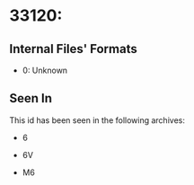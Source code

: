 # 33120: 

## Internal Files' Formats
- 0: Unknown

## Seen In

This id has been seen in the following archives:  

- 6  

- 6V  

- M6  
